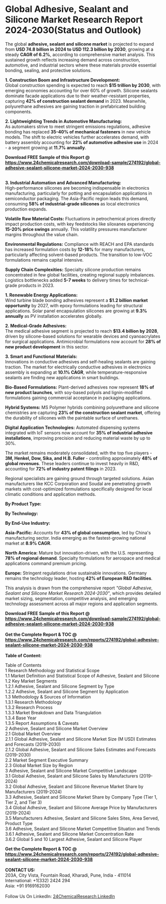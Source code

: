 <h1>Global Adhesive, Sealant and Silicone Market Research Report 2024-2030(Status and Outlook)</h1><p>The global <strong>adhesive, sealant and silicone market</strong> is projected to expand from <strong>USD 74.8 billion in 2024 to USD 112.3 billion by 2030</strong>, growing at a steady <strong>CAGR of 6.2%</strong>, according to comprehensive market analysis. This sustained growth reflects increasing demand across construction, automotive, and industrial sectors where these materials provide essential bonding, sealing, and protective solutions.</p><p><strong>1. Construction Boom and Infrastructure Development:</strong><br>
Global construction spending is expected to reach <strong>$15 trillion by 2030</strong>, with emerging economies accounting for over 60% of growth. Silicone sealants dominate facade applications due to their weather-resistant properties, capturing <strong>42% of construction sealant demand</strong> in 2023. Meanwhile, polyurethane adhesives are gaining traction in prefabricated building components.</p><p><strong>2. Lightweighting Trends in Automotive Manufacturing:</strong><br>
As automakers strive to meet stringent emissions regulations, adhesive bonding has replaced <strong>35-40% of mechanical fasteners</strong> in new vehicle models. The shift to electric vehicles further accelerates demand, with battery assembly accounting for <strong>22% of automotive adhesive use</strong> in 2024 - a segment growing at <strong>11.7% annually</strong>.</p><div><b>Download FREE Sample of this Report @ 
            <a href="https://www.24chemicalresearch.com/download-sample/274192/global-adhesive-sealant-silicone-market-2024-2030-938">
            https://www.24chemicalresearch.com/download-sample/274192/global-adhesive-sealant-silicone-market-2024-2030-938</a></b></div><br><p><strong>3. Industrial Automation and Advanced Manufacturing:</strong><br>
High-performance silicones are becoming indispensable in electronics manufacturing, particularly for potting and encapsulation applications in semiconductor packaging. The Asia-Pacific region leads this demand, consuming <strong>58% of industrial-grade silicones</strong> as local electronics production expands.</p><p><strong>Volatile Raw Material Costs:</strong> Fluctuations in petrochemical prices directly impact production costs, with key feedstocks like siloxanes experiencing <strong>15-20% price swings</strong> annually. This volatility pressures manufacturer margins throughout the value chain.</p><p><strong>Environmental Regulations:</strong> Compliance with REACH and EPA standards has increased formulation costs by <strong>12-18%</strong> for many manufacturers, particularly affecting solvent-based products. The transition to low-VOC formulations remains capital intensive.</p><p><strong>Supply Chain Complexities:</strong> Specialty silicone production remains concentrated in few global facilities, creating regional supply imbalances. Logistics bottlenecks added <strong>5-7 weeks</strong> to delivery times for technical-grade products in 2023.</p><p><strong>1. Renewable Energy Applications:</strong><br>
Wind turbine blade bonding adhesives represent a <strong>$1.2 billion market opportunity</strong> by 2027, with epoxy formulations leading for structural applications. Solar panel encapsulation silicones are growing at <strong>9.3% annually</strong> as PV installation accelerates globally.</p><p><strong>2. Medical-Grade Adhesives:</strong><br>
The medical adhesive segment is projected to reach <strong>$13.4 billion by 2028</strong>, driven by silicone-based solutions for wearable devices and cyanoacrylates for surgical applications. Antimicrobial formulations now account for <strong>28% of new product development</strong> in this sector.</p><p><strong>3. Smart and Functional Materials:</strong><br>
Innovations in conductive adhesives and self-healing sealants are gaining traction. The market for electrically conductive adhesives in electronics assembly is expanding at <strong>10.1% CAGR</strong>, while temperature-responsive sealants are finding new applications in smart buildings.</p><p><strong>Bio-Based Formulations:</strong> Plant-derived adhesives now represent <strong>18% of new product launches</strong>, with soy-based polyols and lignin-modified formulations gaining commercial acceptance in packaging applications.</p><p><strong>Hybrid Systems:</strong> MS Polymer hybrids combining polyurethane and silicone chemistries are capturing <strong>23% of the construction sealant market</strong>, offering the durability of silicones with the paintable surface of urethanes.</p><p><strong>Digital Application Technologies:</strong> Automated dispensing systems integrated with IoT sensors now account for <strong>35% of industrial adhesive installations</strong>, improving precision and reducing material waste by up to 30%.</p><p>The market remains moderately consolidated, with the top five players - <strong>3M, Henkel, Dow, Sika, and H.B. Fuller</strong> - controlling approximately <strong>48% of global revenues</strong>. These leaders continue to invest heavily in R&amp;D, accounting for <strong>72% of industry patent filings</strong> in 2023.</p><p>Regional specialists are gaining ground through targeted solutions. Asian manufacturers like KCC Corporation and Soudal are penetrating growth markets with cost-optimized formulations specifically designed for local climatic conditions and application methods.</p><p><strong>By Product Type:</strong></p><p><strong>By Technology:</strong></p><p><strong>By End-Use Industry:</strong></p><p><strong>Asia-Pacific:</strong> Accounts for <strong>43% of global consumption</strong>, led by China's manufacturing sector. India emerging as the fastest-growing national market at <strong>8.9% CAGR</strong>.</p><p><strong>North America:</strong> Mature but innovation-driven, with the U.S. representing <strong>78% of regional demand</strong>. Specialty formulations for aerospace and medical applications command premium pricing.</p><p><strong>Europe:</strong> Stringent regulations drive sustainable innovations. Germany remains the technology leader, hosting <strong>42% of European R&amp;D facilities</strong>.</p><p>This analysis is drawn from the comprehensive report <em>"Global Adhesive, Sealant and Silicone Market Research 2024-2030"</em>, which provides detailed market sizing, segmentation, competitive analysis, and emerging technology assessment across all major regions and application segments.</p><div><b>Download FREE Sample of this Report @ 
            <a href="https://www.24chemicalresearch.com/download-sample/274192/global-adhesive-sealant-silicone-market-2024-2030-938">
            https://www.24chemicalresearch.com/download-sample/274192/global-adhesive-sealant-silicone-market-2024-2030-938</a></b></div><br><div><b>Get the Complete Report & TOC @ 
            <a href="https://www.24chemicalresearch.com/reports/274192/global-adhesive-sealant-silicone-market-2024-2030-938">
            https://www.24chemicalresearch.com/reports/274192/global-adhesive-sealant-silicone-market-2024-2030-938</a></b></div><br>
            <b>Table of Content:</b><p>Table of Contents<br />
1 Research Methodology and Statistical Scope<br />
1.1 Market Definition and Statistical Scope of Adhesive, Sealant and Silicone<br />
1.2 Key Market Segments<br />
1.2.1 Adhesive, Sealant and Silicone Segment by Type<br />
1.2.2 Adhesive, Sealant and Silicone Segment by Application<br />
1.3 Methodology & Sources of Information<br />
1.3.1 Research Methodology<br />
1.3.2 Research Process<br />
1.3.3 Market Breakdown and Data Triangulation<br />
1.3.4 Base Year<br />
1.3.5 Report Assumptions & Caveats<br />
2 Adhesive, Sealant and Silicone Market Overview<br />
2.1 Global Market Overview<br />
2.1.1 Global Adhesive, Sealant and Silicone Market Size (M USD) Estimates and Forecasts (2019-2030)<br />
2.1.2 Global Adhesive, Sealant and Silicone Sales Estimates and Forecasts (2019-2030)<br />
2.2 Market Segment Executive Summary<br />
2.3 Global Market Size by Region<br />
3 Adhesive, Sealant and Silicone Market Competitive Landscape<br />
3.1 Global Adhesive, Sealant and Silicone Sales by Manufacturers (2019-2024)<br />
3.2 Global Adhesive, Sealant and Silicone Revenue Market Share by Manufacturers (2019-2024)<br />
3.3 Adhesive, Sealant and Silicone Market Share by Company Type (Tier 1, Tier 2, and Tier 3)<br />
3.4 Global Adhesive, Sealant and Silicone Average Price by Manufacturers (2019-2024)<br />
3.5 Manufacturers Adhesive, Sealant and Silicone Sales Sites, Area Served, Product Type<br />
3.6 Adhesive, Sealant and Silicone Market Competitive Situation and Trends<br />
3.6.1 Adhesive, Sealant and Silicone Market Concentration Rate<br />
3.6.2 Global 5 and 10 Largest Adhesive, Sealant and Silicone Player</p><div><b>Get the Complete Report & TOC @ 
            <a href="https://www.24chemicalresearch.com/reports/274192/global-adhesive-sealant-silicone-market-2024-2030-938">
            https://www.24chemicalresearch.com/reports/274192/global-adhesive-sealant-silicone-market-2024-2030-938</a></b></div><br><b>CONTACT US:</b><br>
            203A, City Vista, Fountain Road, Kharadi, Pune, India - 411014<br>
            International: +1(332) 2424 294<br>
            Asia: +91 9169162030 <br><br>
            Follow Us On LinkedIn: <a href="https://www.linkedin.com/company/24chemicalresearch/">24ChemicalResearch LinkedIn</a>
